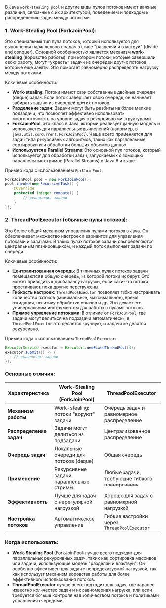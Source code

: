 В Java `work-stealing pool` и другие виды пулов потоков имеют важные различия, связанные с их архитектурой, поведением и подходом к распределению задач между потоками.

### 1. **Work-Stealing Pool (ForkJoinPool)**:
   Это специальный тип пула потоков, который используется для выполнения параллельных задач в стиле "разделяй и властвуй" (divide and conquer). Основной особенностью является механизм **work-stealing** (воровство работы), при котором потоки, которые завершили свою работу, могут "украсть" задачи из очередей других потоков, которые еще заняты. Это помогает равномерно распределять нагрузку между потоками.

   Ключевые особенности:
   - **Work-stealing**: Потоки имеют свои собственные двойные очереди (deque) задач. Если поток завершает свою очередь, он начинает забирать задачи из очередей других потоков.
   - **Разделение задач**: Задачи могут быть разбиты на более мелкие подзадачи, что позволяет эффективно использовать многопоточность на уровне задач с рекурсивными структурами.
   - **ForkJoinPool**: Это класс в Java, который реализует данную модель и используется для параллельных вычислений (например, в `java.util.concurrent.ForkJoinPool`). Чаще всего применяется для задач типа рекурсивных алгоритмов, таких как параллельные сортировки или обработки больших объемов данных.
   - **Используется в Parallel Streams**: Это основной пул потоков, который используется для обработки задач, запускаемых с помощью параллельных стримов (Parallel Streams) в Java 8 и выше.

   Пример кода с использованием `ForkJoinPool`:
   ```java
   ForkJoinPool pool = new ForkJoinPool();
   pool.invoke(new RecursiveTask() {
       @Override
       protected Integer compute() {
           // реализация задачи
       }
   });
   ```

### 2. **ThreadPoolExecutor (обычные пулы потоков)**:
   Это более общий механизм управления пулами потоков в Java. Он обеспечивает множество настроек и вариантов для управления потоками и задачами. В таких пулах потоков задачи распределяются центральным планировщиком, и каждый поток выполняет задачи по очереди.

   Ключевые особенности:
   - **Централизованная очередь**: В типичных пулах потоков задачи помещаются в общую очередь, из которой потоки их берут. Это может приводить к дисбалансу нагрузки, если какие-то потоки простаивают, пока другие перегружены.
   - **Гибкость настроек**: `ThreadPoolExecutor` позволяет гибко настраивать количество потоков (минимальное, максимальное), время ожидания, политику обработки отказов и др. Это делает его универсальным инструментом для работы с пулами потоков.
   - **Прямое управление потоками**: В отличие от `ForkJoinPool`, где задачи могут делиться на подзадачи автоматически, в `ThreadPoolExecutor` это делается вручную, и задачи не делятся рекурсивно.

   Пример кода с использованием `ThreadPoolExecutor`:
   ```java
   ExecutorService executor = Executors.newFixedThreadPool(4);
   executor.submit(() -> {
       // выполнение задачи
   });
   ```

### Основные отличия:

| Характеристика                  | Work-Stealing Pool (ForkJoinPool)        | ThreadPoolExecutor                          |
|----------------------------------|------------------------------------------|---------------------------------------------|
| **Механизм работы**              | Work-stealing: потоки "воруют" задачи     | Очередь задач и равномерное распределение   |
| **Распределение задач**          | Задачи могут делиться на подзадачи       | Централизованное распределение              |
| **Очередь задач**                | Локальные очереди для потоков (deque)    | Общая очередь                               |
| **Применение**                   | Рекурсивные задачи, параллельные стримы   | Любые задачи, требующие гибкого планирования|
| **Эффективность**                | Лучше для задач с нерегулярной нагрузкой  | Хорошо для задач с равномерной нагрузкой    |
| **Настройка потоков**            | Автоматическое управление                | Гибкие настройки через `ThreadPoolExecutor` |

### Когда использовать:
- **Work-Stealing Pool** (ForkJoinPool) лучше всего подходит для параллельных рекурсивных задач, таких как сортировка массивов или задачи, использующие модель "разделяй и властвуй". Он особенно эффективен для задач с непредсказуемой нагрузкой, так как использует механизм воровства работы для более эффективного использования потоков.
- **ThreadPoolExecutor** лучше всего подходит для задач, где заранее известно количество задач и их равномерная нагрузка, или если требуется больше контроля над количеством потоков и политиками управления очередями.


